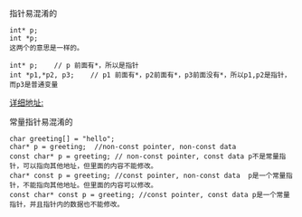 
指针易混淆的
```
int* p;
int *p;
这两个的意思是一样的。

int* p;    // p 前面有*，所以是指针
int *p1,*p2, p3;    // p1 前面有*，p2前面有*，p3前面没有*，所以p1,p2是指针，而p3是普通变量

```
[详细地址:](https://blog.csdn.net/code_stream/article/details/133946469)

常量指针易混淆的
```
char greeting[] = "hello";
char* p = greeting;  //non-const pointer, non-const data
const char* p = greeting; // non-const pointer, const data p不是常量指针，可以指向其他地址，但里面的内容不能修改。
char* const p = greeting; //const pointer, non-const data  p是一个常量指针，不能指向其他地址。但里面的内容可以修改。
const char* const p = greeting; //const pointer, const data p是一个常量指针，并且指针内的数据也不能修改。

```